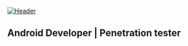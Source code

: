 [![Header](https://github.com/AlexITDev/AlexITDev/blob/assets/header.png)](https://instagram.com/alexitdev)

## **Android Developer** | **Penetration tester**
